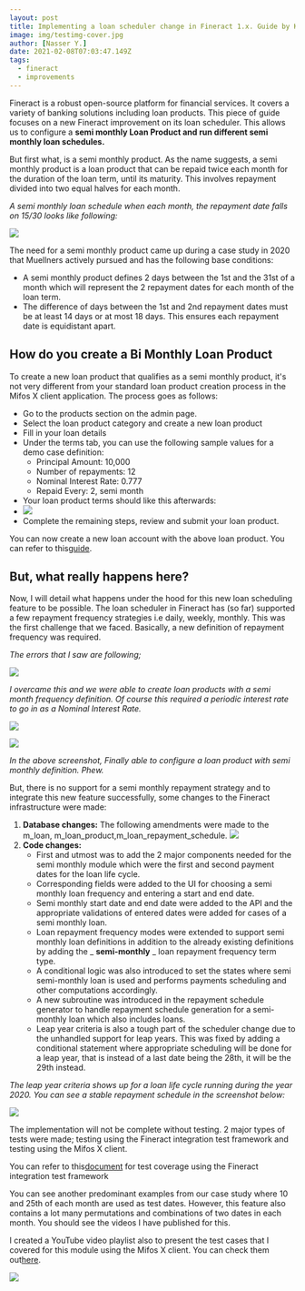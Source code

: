 ```yaml
---
layout: post
title: Implementing a loan scheduler change in Fineract 1.x. Guide by Kaze
image: img/testimg-cover.jpg
author: [Nasser Y.]
date: 2021-02-08T07:03:47.149Z
tags:
  - fineract
  - improvements
---
```


Fineract is a robust open-source platform for financial services. It covers a variety of banking solutions including loan products. This piece of guide focuses on a new Fineract improvement on its loan scheduler. This allows us to configure a **semi monthly Loan Product and run different semi monthly loan schedules.**

But first what, is a semi monthly product. As the name suggests, a semi monthly product is a loan product that can be repaid twice each month for the duration of the loan term, until its maturity. This involves repayment divided into two equal halves for each month.

_A semi monthly loan schedule when each month, the repayment date falls on 15/30 looks like following:_

![](img/implementing-loan-rescheduler/img1.png)

The need for a semi monthly product came up during a case study in 2020 that Muellners actively pursued and has the following base conditions:

- A semi monthly product defines 2 days between the 1st and the 31st of a month which will represent the 2 repayment dates for each month of the loan term.
- The difference of days between the 1st and 2nd repayment dates must be at least 14 days or at most 18 days. This ensures each repayment date is equidistant apart.

## How do you create a Bi Monthly Loan Product

To create a new loan product that qualifies as a semi monthly product, it&#39;s not very different from your standard loan product creation process in the Mifos X client application. The process goes as follows:

- Go to the products section on the admin page.
- Select the loan product category and create a new loan product
- Fill in your loan details
- Under the terms tab, you can use the following sample values for a demo case definition:
  - Principal Amount: 10,000
  - Number of repayments: 12
  - Nominal Interest Rate: 0.777
  - Repaid Every: 2, semi month
- Your loan product terms should like this afterwards:
- ![](img/implementing-loan-rescheduler/img2.png)
- Complete the remaining steps, review and submit your loan product.

You can now create a new loan account with the above loan product. You can refer to this[guide](https://docs.mifos.org/user-manual/for-operational-users-mifos-x-web-app/accounts-and-transactions/loan-accounts/how-to-create-a-loan-account-application).

## But, what really happens here?

Now, I will detail what happens under the hood for this new loan scheduling feature to be possible. The loan scheduler in Fineract has (so far) supported a few repayment frequency strategies i.e daily, weekly, monthly. This was the first challenge that we faced. Basically, a new definition of repayment frequency was required.

_The errors that I saw are following;_

![](img/implementing-loan-rescheduler/img3.png)

_I overcame this and we were able to create loan products with a semi month frequency definition. Of course this required a periodic interest rate to go in as a Nominal Interest Rate._

![](img/implementing-loan-rescheduler/img4.png)

![](img/implementing-loan-rescheduler/img5.png)

_In the above screenshot, Finally able to configure a loan product with semi monthly definition. Phew._

But, there is no support for a semi monthly repayment strategy and to integrate this new feature successfully, some changes to the Fineract infrastructure were made:

1. **Database changes:** The following amendments were made to the m\_loan, m\_loan\_product,m\_loan\_repayment\_schedule. ![](img/implementing-loan-rescheduler/img6.png)
2. **Code changes:**
	  - First and utmost was to add the 2 major components needed for the semi monthly module which were the first and second payment dates for the loan life cycle.
	  - Corresponding fields were added to the UI for choosing a semi monthly loan frequency and entering a start and end date.
	  - Semi monthly start date and end date were added to the API and the appropriate validations of entered dates were added for cases of a semi monthly loan.
	  - Loan repayment frequency modes were extended to support semi monthly loan definitions in addition to the already existing definitions by adding the _ **semi-monthly** _ loan repayment frequency term type.
	  - A conditional logic was also introduced to set the states where semi semi-monthly loan is used and performs payments scheduling and other computations accordingly.
	  - A new subroutine was introduced in the repayment schedule generator to handle repayment schedule generation for a semi-monthly loan which also includes loans.
	  - Leap year criteria is also a tough part of the scheduler change due to the unhandled support for leap years. This was fixed by adding a conditional statement where appropriate scheduling will be done for a leap year, that is instead of a last date being the 28th, it will be the 29th instead.

_The leap year criteria shows up for a loan life cycle running during the year 2020. You can see a stable repayment schedule in the screenshot below:_

![](img/implementing-loan-rescheduler/img7.png)

The implementation will not be complete without testing. 2 major types of tests were made; testing using the Fineract integration test framework and testing using the Mifos X client.

You can refer to this[document](https://docs.google.com/document/d/1JZShhE-pk_JBMMCd17pw_TKDgfLHq_w1_eeXIDMHb2g/edit) for test coverage using the Fineract integration test framework

You can see another predominant examples from our case study where 10 and 25th of each month are used as test dates. However, this feature also contains a lot many permutations and combinations of two dates in each month. You should see the videos I have published for this.

I created a YouTube video playlist also to present the test cases that I covered for this module using the Mifos X client. You can check them out[here](https://www.youtube.com/playlist?list=PLeYrfyYpmjaR9TylGfvj6TpUO_fAhDXuN).

![](img/implementing-loan-rescheduler/img8.png)
